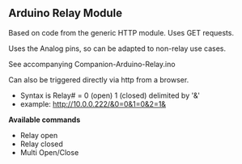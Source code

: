## Arduino Relay Module

Based on code from the generic HTTP module. Uses GET requests. 

Uses the Analog pins, so can be adapted to non-relay use cases.

See accompanying Companion-Arduino-Relay.ino

Can also be triggered directly via http from a browser. 

* Syntax is Relay# = 0 (open) 1 (closed) delimited by '&'
* example: http://10.0.0.222/&0=0&1=0&2=1&

**Available commands**

* Relay open
* Relay closed
* Multi Open/Close


